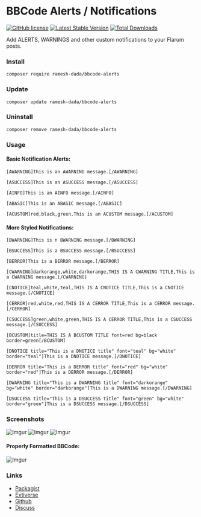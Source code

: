 # BBCode Alerts / Notifications

[![GitHub license](https://img.shields.io/badge/license-MIT-blue.svg)](https://github.com/ramesh-dada/bbcode-alerts/blob/master/LICENSE)
[![Latest Stable Version](https://img.shields.io/packagist/v/ramesh-dada/bbcode-alerts.svg)](https://packagist.org/packages/ramesh-dada/bbcode-alerts)
[![Total Downloads](https://img.shields.io/packagist/dt/ramesh-dada/bbcode-alerts.svg)](https://packagist.org/packages/ramesh-dada/bbcode-alerts)

Add ALERTS, WARNINGS and other custom notifications to your Flarum posts.

### Install

`composer require ramesh-dada/bbcode-alerts`

### Update

`composer update ramesh-dada/bbcode-alerts`

### Uninstall

`composer remove ramesh-dada/bbcode-alerts`

### Usage

#### Basic Notification Alerts:

`[AWARNING]This is an AWARNING message.[/AWARNING]`

`[ASUCCESS]This is an ASUCCESS message.[/ASUCCESS]`

`[AINFO]This is an AINFO message.[/AINFO]`

`[ABASIC]This is an ABASIC message.[/ABASIC]`

`[ACUSTOM]red,black,green,This is an ACUSTOM message.[/ACUSTOM]`

#### More Styled Notifications:     

`[BWARNING]This is n BWARNING message.[/BWARNING]`

`[BSUCCESS]This is a BSUCCESS message.[/BSUCCESS]`

`[BERROR]This is a BERROR message.[/BERROR]`

`[CWARNING]darkorange,white,darkorange,THIS IS A CWARNING TITLE,This is a CWARNING message.[/CWARNING]`

`[CNOTICE]teal,white,teal,THIS IS A CNOTICE TITLE,This is a CNOTICE message.[/CNOTICE]`

`[CERROR]red,white,red,THIS IS A CERROR TITLE,This is a CERROR message.[/CERROR]`

`[CSUCCESS]green,white,green,THIS IS A CERROR TITLE,This is a CSUCCESS message.[/CSUCCESS]`

`[BCUSTOM]title=THIS IS A BCUSTOM TITLE font=red bg=black border=green[/BCUSTOM]`

`[DNOTICE title="This is a DNOTICE title" font="teal" bg="white" border="teal"]This is a DNOTICE message.[/DNOTICE]`

`[DERROR title="This is a DERROR title" font="red" bg="white" border="red"]This is a DERROR message.[/DERROR]`

`[DWARNING title="This is a DWARNING title" font="darkorange" bg="white" border="darkorange"]This is a DWARNING message.[/DWARNING]`

`[DSUCCESS title="This is a DSUCCESS title" font="green" bg="white" border="green"]This is a DSUCCESS message.[/DSUCCESS]`

### Screenshots

![Imgur](http://i.imgur.com/ZMXJe9r.png)
![Imgur](http://i.imgur.com/nPvuFdJ.png)
![Imgur](http://i.imgur.com/epDghP3.png?1)

#### Properly Formatted BBCode:

![Imgur](http://i.imgur.com/wmWPqpr.png)


### Links

- [Packagist](https://packagist.org/packages/ramesh-dada/bbcode-alerts)
- [Extiverse](https://extiverse.com/extension/ramesh-dada/bbcode-alerts)
- [Github](https://github.com/ramesh-dada/bbcode-alerts)
- [Discuss](https://discuss.flarum.org/d/28080)
